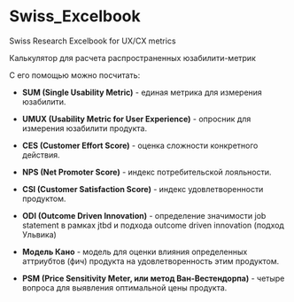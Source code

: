 # Swiss_Excelbook
Swiss Research Excelbook for UX/CX metrics

Калькулятор для расчета распространенных юзабилити-метрик

С его помощью можно посчитать:

 * **SUM (Single Usability Metric)** - единая метрика для измерения юзабилити. 

 * **UMUX (Usability Metric for User Experience)** - опросник для измерения юзабилити продукта. 

 * **CES (Customer Effort Score)** - оценка сложности конкретного действия.

 * **NPS (Net Promoter Score)** - индекс потребительской лояльности.

 * **CSI (Customer Satisfaction Score)** - индекс удовлетворенности продуктом.

 * **ODI (Outcome Driven Innovation)** - определение значимости job statement в рамках jtbd и подхода outcome driven innovation (подход Ульвика)

 * **Модель Кано** - модель для оценки влияния определенных аттриубтов (фич) продукта на удовлетворенность этим продуктом.

 * **PSM (Price Sensitivity Meter, или метод Ван-Вестендорпа)** - четыре вопроса для выявления оптимальной цены продукта.
